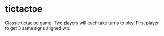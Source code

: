 # tictactoe
Classic tictactoe game. Two players will each take turns to play.
First player to get 3 same signs aligned win.
